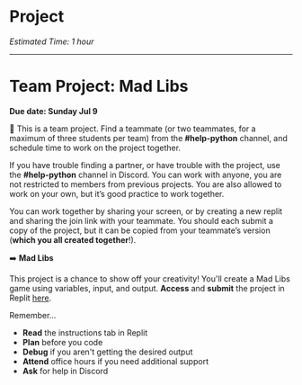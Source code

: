 # Project

_Estimated Time: 1 hour_

---

# Team Project: Mad Libs
<!-- TODO update date -->
**Due date: Sunday Jul 9**

<aside>

👥 This is a team project. Find a teammate (or two teammates, for a maximum of three students per team) from the **#help-python** channel, and schedule time to work on the project together.

If you have trouble finding a partner, or have trouble with the project, use the **#help-python** channel in Discord. You can work with anyone, you are not restricted to members from previous projects. You are also allowed to work on your own, but it’s good practice to work together.

You can work together by sharing your screen, or by creating a new replit and sharing the join link with your teammate. You should each submit a copy of the project, but it can be copied from your teammate’s version (**which you all created together**!).

</aside>

<aside>

➡️ **Mad Libs**

This project is a chance to show off your creativity! You'll create a Mad Libs game using variables, input, and output.
**Access** and **submit** the project in Replit [here](https://replit.com/@tk9-fpwp/Project-Mad-Libs).

</aside>
Remember...

- **Read** the instructions tab in Replit
- **Plan** before you code
- **Debug** if you aren't getting the desired output
- **Attend** office hours if you need additional support
- **Ask** for help in Discord
